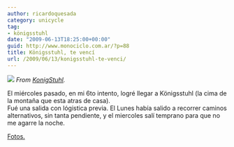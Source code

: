 ```yaml
---
author: ricardoquesada
category: unicycle
tag:
- königsstuhl
date: "2009-06-13T18:25:00+00:00"
guid: http://www.monociclo.com.ar/?p=88
title: Königsstuhl, te vencí
url: /2009/06/13/konigsstuhl-te-venci/
---
```


[![](http://lh6.ggpht.com/_7Tp7oCOlWFE/SjFM4do_h-I/AAAAAAAAVVA/I0GFR6HWzjI/s288/IMG_3585.JPG)](https://photos.app.goo.gl/8tzqqseWge3w9AFFA)
*From [KonigStuhl](https://photos.app.goo.gl/8tzqqseWge3w9AFFA).*

El miércoles pasado, en mi 6to intento, logré llegar a Königsstuhl (la cima de
la montaña que esta atras de casa).  
Fué una salida con lógistica previa.
El Lunes había salido a recorrer caminos alternativos, sin tanta pendiente,
y el miercoles salí temprano para que no me agarre la noche.

[Fotos.](https://photos.app.goo.gl/8tzqqseWge3w9AFFA)
